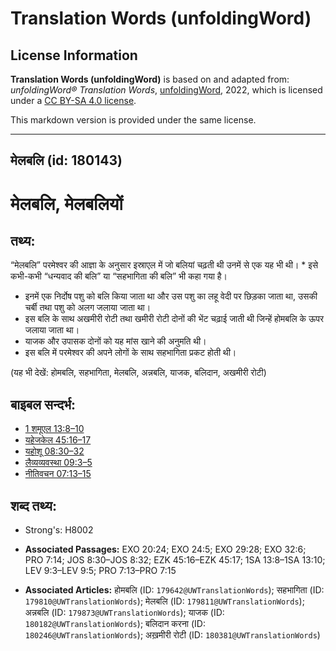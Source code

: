 # Translation Words (unfoldingWord)

## License Information

**Translation Words (unfoldingWord)** is based on and adapted from: _unfoldingWord® Translation Words_, [unfoldingWord](https://unfoldingword.org/utw), 2022, which is licensed under a [CC BY-SA 4.0 license](https://creativecommons.org/licenses/by-sa/4.0/legalcode.en).

This markdown version is provided under the same license.



--------------------------------

## मेलबलि (id: 180143)

मेलबलि, मेलबलियों
=================

तथ्य:
-----

“मेलबलि” परमेश्वर की आज्ञा के अनुसार इस्राएल में जो बलियां चढ़ती थी उनमें से एक यह भी थी। \* इसे कभी\-कभी “धन्यवाद की बलि” या “सहभागिता की बलि” भी कहा गया है।

* इनमें एक निर्दोष पशु को बलि किया जाता था और उस पशु का लहू वेदी पर छिड़का जाता था, उसकी चर्बी तथा पशु को अलग जलाया जाता था।
* इस बलि के साथ अखमीरी रोटी तथा खमीरी रोटी दोनों की भेंट चढ़ाई जाती थी जिन्हें होमबलि के ऊपर जलाया जाता था।
* याजक और उपासक दोनों को यह मांस खाने की अनुमति थी।
* इस बलि में परमेश्वर की अपने लोगों के साथ सहभागिता प्रकट होती थी।

(यह भी देखें: होमबलि, सहभागिता, मेलबलि, अन्नबलि, याजक, बलिदान, अखमीरी रोटी)

बाइबल सन्दर्भ:
--------------

* [1 शमूएल 13:8–10](https://ref.ly/1Sam0:0)
* [यहेजकेल 45:16–17](https://ref.ly/Ezek45:16-Ezek45:17)
* [यहोशू 08:30–32](https://ref.ly/Josh8:30-Josh8:32)
* [लैव्यव्यवस्था 09:3–5](https://ref.ly/Lev9:3-Lev9:5)
* [नीतिवचन 07:13–15](https://ref.ly/Prov7:13-Prov7:15)

शब्द तथ्य:
----------

* Strong's: H8002

* **Associated Passages:** EXO 20:24; EXO 24:5; EXO 29:28; EXO 32:6; PRO 7:14; JOS 8:30–JOS 8:32; EZK 45:16–EZK 45:17; 1SA 13:8–1SA 13:10; LEV 9:3–LEV 9:5; PRO 7:13–PRO 7:15
* **Associated Articles:** होमबलि (ID: `179642@UWTranslationWords`); सहभागिता (ID: `179810@UWTranslationWords`); मेलबलि (ID: `179811@UWTranslationWords`); अन्नबलि (ID: `179873@UWTranslationWords`); याजक (ID: `180182@UWTranslationWords`); बलिदान करना (ID: `180246@UWTranslationWords`); अख़मीरी रोटी (ID: `180381@UWTranslationWords`)

